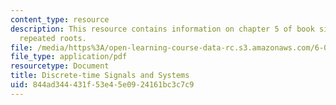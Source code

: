 ```yaml
---
content_type: resource
description: This resource contains information on chapter 5 of book signals and systems;
  repeated roots.
file: /media/https%3A/open-learning-course-data-rc.s3.amazonaws.com/6-003-signals-and-systems-fall-2011/844ad344431f53e45e0924161bc3c7c9_MIT6_003F11_chap5.pdf
file_type: application/pdf
resourcetype: Document
title: Discrete-time Signals and Systems
uid: 844ad344-431f-53e4-5e09-24161bc3c7c9
---
```

